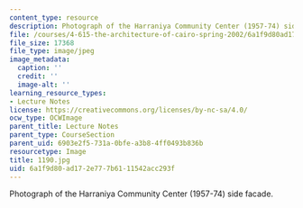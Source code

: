 ```yaml
---
content_type: resource
description: Photograph of the Harraniya Community Center (1957-74) side facade.
file: /courses/4-615-the-architecture-of-cairo-spring-2002/6a1f9d80ad172e777b6111542acc293f_1190.jpg
file_size: 17368
file_type: image/jpeg
image_metadata:
  caption: ''
  credit: ''
  image-alt: ''
learning_resource_types:
- Lecture Notes
license: https://creativecommons.org/licenses/by-nc-sa/4.0/
ocw_type: OCWImage
parent_title: Lecture Notes
parent_type: CourseSection
parent_uid: 6903e2f5-731a-0bfe-a3b8-4ff0493b836b
resourcetype: Image
title: 1190.jpg
uid: 6a1f9d80-ad17-2e77-7b61-11542acc293f
---
```

Photograph of the Harraniya Community Center (1957-74) side facade.